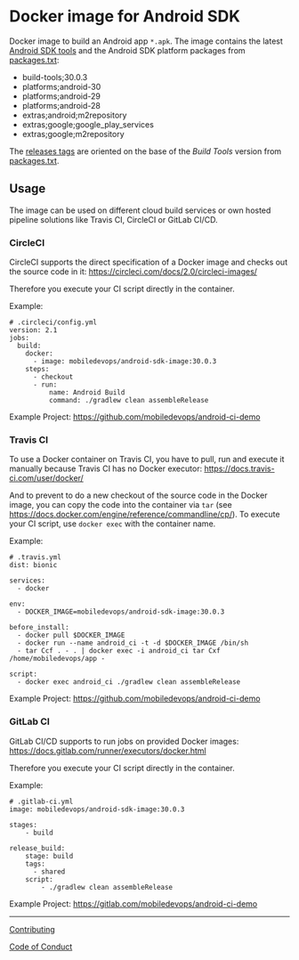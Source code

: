 # Docker image for Android SDK
Docker image to build an Android app `*.apk`.
The image contains the latest [Android SDK tools](https://developer.android.com/studio/releases/sdk-tools) and the Android SDK platform packages from [packages.txt](packages.txt):

* build-tools;30.0.3
* platforms;android-30
* platforms;android-29
* platforms;android-28
* extras;android;m2repository
* extras;google;google_play_services
* extras;google;m2repository

The [releases tags](https://github.com/mobiledevops/android-sdk-image/releases) are oriented on the base of the *Build Tools* version from [packages.txt](packages.txt).

## Usage

The image can be used on different cloud build services or own hosted pipeline solutions like Travis CI, CircleCI or GitLab CI/CD.

### CircleCI

CircleCI supports the direct specification of a Docker image and checks out the source code in it: https://circleci.com/docs/2.0/circleci-images/

Therefore you execute your CI script directly in the container.

Example:

```
# .circleci/config.yml
version: 2.1
jobs:
  build:
    docker: 
      - image: mobiledevops/android-sdk-image:30.0.3
    steps:
      - checkout
      - run:
          name: Android Build
          command: ./gradlew clean assembleRelease
```

Example Project: https://github.com/mobiledevops/android-ci-demo

### Travis CI 

To use a Docker container on Travis CI, you have to pull, run and execute it manually because Travis CI has no Docker executor: https://docs.travis-ci.com/user/docker/

And to prevent to do a new checkout of the source code in the Docker image, you can copy the code into the container via `tar` (see https://docs.docker.com/engine/reference/commandline/cp/).
To execute your CI script, use `docker exec` with the container name.

Example:

```
# .travis.yml
dist: bionic

services:
  - docker

env:
  - DOCKER_IMAGE=mobiledevops/android-sdk-image:30.0.3

before_install:
  - docker pull $DOCKER_IMAGE
  - docker run --name android_ci -t -d $DOCKER_IMAGE /bin/sh
  - tar Ccf . - . | docker exec -i android_ci tar Cxf /home/mobiledevops/app -

script:
  - docker exec android_ci ./gradlew clean assembleRelease
```
Example Project: https://github.com/mobiledevops/android-ci-demo

### GitLab CI

GitLab CI/CD supports to run jobs on provided Docker images: https://docs.gitlab.com/runner/executors/docker.html

Therefore you execute your CI script directly in the container.

Example:

```
# .gitlab-ci.yml
image: mobiledevops/android-sdk-image:30.0.3

stages:
    - build

release_build:
    stage: build
    tags:
      - shared
    script:
        - ./gradlew clean assembleRelease
```

Example Project: https://gitlab.com/mobiledevops/android-ci-demo

---

[Contributing](.github/CONTRIBUTING.md)

[Code of Conduct](.github/CODE_OF_CONDUCT.md)

